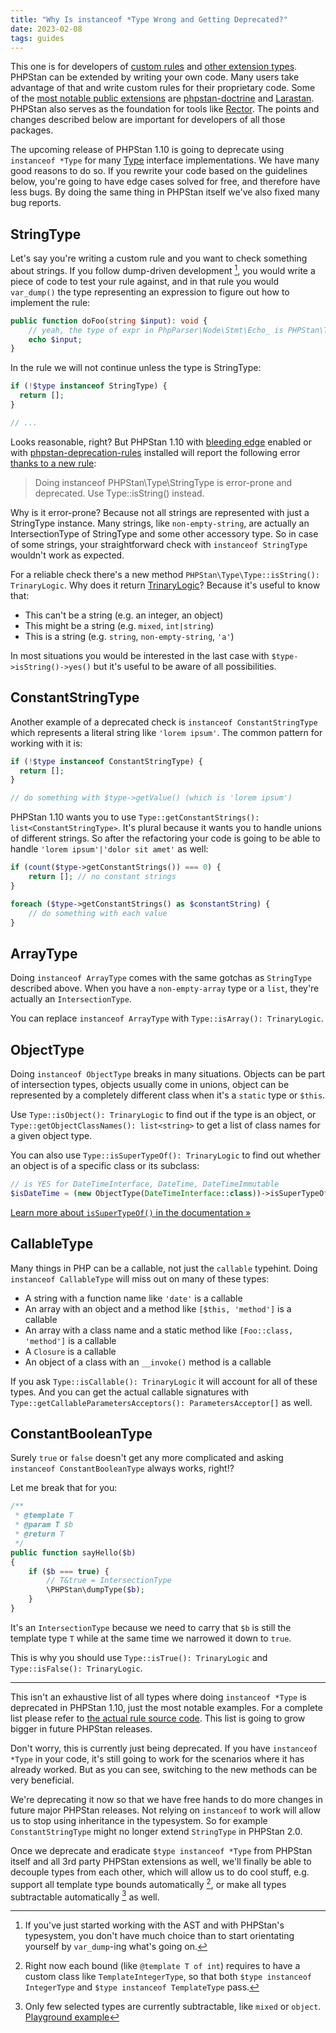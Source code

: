 ```yaml
---
title: "Why Is instanceof *Type Wrong and Getting Deprecated?"
date: 2023-02-08
tags: guides
---
```


This one is for developers of [custom rules](/developing-extensions/rules) and [other extension types](/developing-extensions/extension-types). PHPStan can be extended by writing your own code. Many users take advantage of that and write custom rules for their proprietary code. Some of the [most notable public extensions](/user-guide/extension-library) are [phpstan-doctrine](https://github.com/phpstan/phpstan-doctrine) and [Larastan](https://github.com/larastan/larastan). PHPStan also serves as the foundation for tools like [Rector](https://github.com/rectorphp/rector). The points and changes described below are important for developers of all those packages.

The upcoming release of PHPStan 1.10 is going to deprecate using `instanceof *Type` for many [Type](/developing-extensions/type-system) interface implementations. We have many good reasons to do so. If you rewrite your code based on the guidelines below, you're going to have edge cases solved for free, and therefore have less bugs. By doing the same thing in PHPStan itself we've also fixed many bug reports.


StringType
-------------------

Let's say you're writing a custom rule and you want to check something about strings. If you follow dump-driven development [^ddd], you would write a piece of code to test your rule against, and in that rule you would `var_dump()` the type representing an expression to figure out how to implement the rule:

[^ddd]: If you've just started working with the AST and with PHPStan's typesystem, you don't have much choice than to start orientating yourself by `var_dump`-ing what's going on.

```php
public function doFoo(string $input): void {
    // yeah, the type of expr in PhpParser\Node\Stmt\Echo_ is PHPStan\Type\StringType
    echo $input;
}
```

In the rule we will not continue unless the type is StringType:

```php
if (!$type instanceof StringType) {
  return [];
}

// ...
```

Looks reasonable, right? But PHPStan 1.10 with [bleeding edge](/blog/what-is-bleeding-edge) enabled or with [phpstan-deprecation-rules](https://github.com/phpstan/phpstan-deprecation-rules) installed will report the following error [thanks to a new rule](https://github.com/phpstan/phpstan-src/blob/1.11.x/src/Rules/Api/ApiInstanceofTypeRule.php):

> Doing instanceof PHPStan\Type\StringType is error-prone and deprecated. Use Type::isString() instead.

Why is it error-prone? Because not all strings are represented with just a StringType instance. Many strings, like `non-empty-string`, are actually an IntersectionType of StringType and some other accessory type. So in case of some strings, your straightforward check with `instanceof StringType` wouldn't work as expected.

For a reliable check there's a new method `PHPStan\Type\Type::isString(): TrinaryLogic`. Why does it return [TrinaryLogic](/developing-extensions/trinary-logic)? Because it's useful to know that:

* This can't be a string (e.g. an integer, an object)
* This might be a string (e.g. `mixed`, `int|string`)
* This is a string (e.g. `string`, `non-empty-string`, `'a'`)

In most situations you would be interested in the last case with `$type->isString()->yes()` but it's useful to be aware of all possibilities.


ConstantStringType
------------------

Another example of a deprecated check is `instanceof ConstantStringType` which represents a literal string like `'lorem ipsum'`. The common pattern for working with it is:

```php
if (!$type instanceof ConstantStringType) {
  return [];
}

// do something with $type->getValue() (which is 'lorem ipsum')
```

PHPStan 1.10 wants you to use `Type::getConstantStrings(): list<ConstantStringType>`. It's plural because it wants you to handle unions of different strings. So after the refactoring your code is going to be able to handle `'lorem ipsum'|'dolor sit amet'` as well:

```php
if (count($type->getConstantStrings()) === 0) {
    return []; // no constant strings
}

foreach ($type->getConstantStrings() as $constantString) {
    // do something with each value
}
```


ArrayType
------------------

Doing `instanceof ArrayType` comes with the same gotchas as `StringType` described above. When you have a `non-empty-array` type or a `list`, they're actually an `IntersectionType`.

You can replace `instanceof ArrayType` with `Type::isArray(): TrinaryLogic`.


ObjectType
------------------

Doing `instanceof ObjectType` breaks in many situations. Objects can be part of intersection types, objects usually come in unions, object can be represented by a completely different class when it's a `static` type or `$this`.

Use `Type::isObject(): TrinaryLogic` to find out if the type is an object, or `Type::getObjectClassNames(): list<string>` to get a list of class names for a given object type.

You can also use `Type::isSuperTypeOf(): TrinaryLogic` to find out whether an object is of a specific class or its subclass:

```php
// is YES for DateTimeInterface, DateTime, DateTimeImmutable
$isDateTime = (new ObjectType(DateTimeInterface::class))->isSuperTypeOf($type);
```

[Learn more about `isSuperTypeOf()` in the documentation »](/developing-extensions/type-system#querying-a-specific-type)


CallableType
--------------------

Many things in PHP can be a callable, not just the `callable` typehint. Doing `instanceof CallableType` will miss out on many of these types:

* A string with a function name like `'date'` is a callable
* An array with an object and a method like `[$this, 'method']` is a callable
* An array with a class name and a static method like `[Foo::class, 'method']` is a callable
* A `Closure` is a callable
* An object of a class with an `__invoke()` method is a callable

If you ask `Type::isCallable(): TrinaryLogic` it will account for all of these types. And you can get the actual callable signatures with `Type::getCallableParametersAcceptors(): ParametersAcceptor[]` as well.

ConstantBooleanType
--------------------

Surely `true` or `false` doesn't get any more complicated and asking `instanceof ConstantBooleanType` always works, right!?

Let me break that for you:

```php
/**
 * @template T
 * @param T $b
 * @return T
 */
public function sayHello($b)
{
    if ($b === true) {
        // T&true = IntersectionType
        \PHPStan\dumpType($b);
    }
}
```

It's an `IntersectionType` because we need to carry that `$b` is still the template type `T` while at the same time we narrowed it down to `true`.

This is why you should use `Type::isTrue(): TrinaryLogic` and `Type::isFalse(): TrinaryLogic`.

-----------------------------

This isn't an exhaustive list of all types where doing `instanceof *Type` is deprecated in PHPStan 1.10, just the most notable examples. For a complete list please refer to [the actual rule source code](https://github.com/phpstan/phpstan-src/blob/1.11.x/src/Rules/Api/ApiInstanceofTypeRule.php). This list is going to grow bigger in future PHPStan releases.

Don't worry, this is currently just being deprecated. If you have `instanceof *Type` in your code, it's still going to work for the scenarios where it has already worked. But as you can see, switching to the new methods can be very beneficial.

We're deprecating it now so that we have free hands to do more changes in future major PHPStan releases. Not relying on `instanceof` to work will allow us to stop using inheritance in the typesystem. So for example `ConstantStringType` might no longer extend `StringType` in PHPStan 2.0.

Once we deprecate and eradicate `$type instanceof *Type` from PHPStan itself and all 3rd party PHPStan extensions as well, we'll finally be able to decouple types from each other, which will allow us to do cool stuff, e.g. support all template type bounds automatically [^templateTypes], or make all types subtractable automatically [^subtractable] as well.

[^templateTypes]: Right now each bound (like `@template T of int`) requires to have a custom class like `TemplateIntegerType`, so that both `$type instanceof IntegerType` and `$type instanceof TemplateType` pass.

[^subtractable]: Only few selected types are currently subtractable, like `mixed` or `object`. [Playground example](https://phpstan.org/r/6a8c7fbb-9d55-41dd-8913-60ff3aa37f1f)
